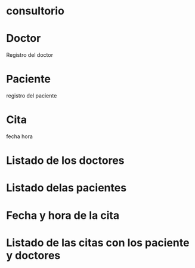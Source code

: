 # consultorio
# Doctor 
  Registro del doctor
# Paciente
  registro del  paciente
# Cita
  fecha
  hora
# Listado de los doctores
# Listado delas pacientes 
# Fecha y hora de la cita
# Listado de las citas con los paciente y doctores 
